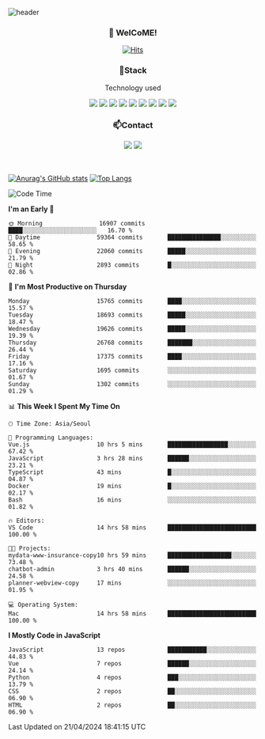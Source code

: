![header](https://capsule-render.vercel.app/api?type=waving&color=gradient&height=200&text=Kyungjoon&fontAlign=70&fontAlignY=40&animation=twinkling)

<h3 align="center">👋 WelCoME!</h3>

<div align=center>
  
[![Hits](https://hits.seeyoufarm.com/api/count/incr/badge.svg?url=https%3A%2F%2Fgithub.com%2Fuvula6921&count_bg=%2322BAC9&title_bg=%23827F7F&icon=iconify.svg&icon_color=%2325A27F&title=visits&edge_flat=false)](https://hits.seeyoufarm.com)
  
</div>
<h3 align="center">📌Stack</h3>
<p align="center">Technology used</p>
<div align="center"><img src="https://img.shields.io/badge/HTML5-E34F26?style=flat-square&logo=HTML5&logoColor=white"></img> <img src="https://img.shields.io/badge/CSS3-0A84FF?style=flat-square&logo=CSS3&logoColor=white"></img> <img src="https://img.shields.io/badge/JavaScript-FFCD11?style=flat-square&logo=JavaScript&logoColor=white"></img> <img src="https://img.shields.io/badge/React-00BCF6?style=flat-square&logo=React&logoColor=white"></img> <img src="https://img.shields.io/badge/jQuery-3655FF?style=flat-square&logo=jQuery&logoColor=white"></img> <img src="https://img.shields.io/badge/Ruby-E0115F?style=flat-square&logo=Ruby&logoColor=white"></img> <img src="https://img.shields.io/badge/Python-4B8BBE?style=flat-square&logo=Python&logoColor=white"></img> <img src="https://img.shields.io/badge/Vue-4FC08D?style=flat-square&logo=Vue.js&logoColor=white"></img> <img src="https://img.shields.io/badge/Nuxt-00DC82?style=flat-square&logo=Nuxt.js&logoColor=white"></img></div>

<h3 align="center">📫Contact</h3>
<div align="center"><a href="https://velog.io/@uvula6921/"><img src="https://img.shields.io/badge/Blog-20c997?style=flat-square&logo=V&logoColor=white"/></a> <a href="pkj6921@gmail.com"><img src="https://img.shields.io/badge/Gmail-EA4335?style=flat-square&logo=Gmail&logoColor=white"/></a></div>
<br>
<br>

[![Anurag's GitHub stats](https://github-readme-stats.vercel.app/api?username=uvula6921&hide=stars,issues&show_icons=true&count_private=true&theme=tokyonight)](https://github.com/anuraghazra/github-readme-stats)
[![Top Langs](https://github-readme-stats.vercel.app/api/top-langs/?username=uvula6921&hide=css,jupyter%20notebook,html&exclude_repo=uvula6921,uvula6921.github.io&layout=compact&langs_count=8)](https://github.com/anuraghazra/github-readme-stats)

<!--START_SECTION:waka-->
![Code Time](http://img.shields.io/badge/Code%20Time-2%2C226%20hrs%207%20mins-blue)

**I'm an Early 🐤** 

```text
🌞 Morning                16907 commits       ████░░░░░░░░░░░░░░░░░░░░░   16.70 % 
🌆 Daytime                59364 commits       ███████████████░░░░░░░░░░   58.65 % 
🌃 Evening                22060 commits       █████░░░░░░░░░░░░░░░░░░░░   21.79 % 
🌙 Night                  2893 commits        █░░░░░░░░░░░░░░░░░░░░░░░░   02.86 % 
```
📅 **I'm Most Productive on Thursday** 

```text
Monday                   15765 commits       ████░░░░░░░░░░░░░░░░░░░░░   15.57 % 
Tuesday                  18693 commits       █████░░░░░░░░░░░░░░░░░░░░   18.47 % 
Wednesday                19626 commits       █████░░░░░░░░░░░░░░░░░░░░   19.39 % 
Thursday                 26768 commits       ███████░░░░░░░░░░░░░░░░░░   26.44 % 
Friday                   17375 commits       ████░░░░░░░░░░░░░░░░░░░░░   17.16 % 
Saturday                 1695 commits        ░░░░░░░░░░░░░░░░░░░░░░░░░   01.67 % 
Sunday                   1302 commits        ░░░░░░░░░░░░░░░░░░░░░░░░░   01.29 % 
```


📊 **This Week I Spent My Time On** 

```text
🕑︎ Time Zone: Asia/Seoul

💬 Programming Languages: 
Vue.js                   10 hrs 5 mins       █████████████████░░░░░░░░   67.42 % 
JavaScript               3 hrs 28 mins       ██████░░░░░░░░░░░░░░░░░░░   23.21 % 
TypeScript               43 mins             █░░░░░░░░░░░░░░░░░░░░░░░░   04.87 % 
Docker                   19 mins             █░░░░░░░░░░░░░░░░░░░░░░░░   02.17 % 
Bash                     16 mins             ░░░░░░░░░░░░░░░░░░░░░░░░░   01.82 % 

🔥 Editors: 
VS Code                  14 hrs 58 mins      █████████████████████████   100.00 % 

🐱‍💻 Projects: 
mydata-www-insurance-copy10 hrs 59 mins      ██████████████████░░░░░░░   73.48 % 
chatbot-admin            3 hrs 40 mins       ██████░░░░░░░░░░░░░░░░░░░   24.58 % 
planner-webview-copy     17 mins             ░░░░░░░░░░░░░░░░░░░░░░░░░   01.95 % 

💻 Operating System: 
Mac                      14 hrs 58 mins      █████████████████████████   100.00 % 
```

**I Mostly Code in JavaScript** 

```text
JavaScript               13 repos            ███████████░░░░░░░░░░░░░░   44.83 % 
Vue                      7 repos             ██████░░░░░░░░░░░░░░░░░░░   24.14 % 
Python                   4 repos             ███░░░░░░░░░░░░░░░░░░░░░░   13.79 % 
CSS                      2 repos             ██░░░░░░░░░░░░░░░░░░░░░░░   06.90 % 
HTML                     2 repos             ██░░░░░░░░░░░░░░░░░░░░░░░   06.90 % 
```




 Last Updated on 21/04/2024 18:41:15 UTC
<!--END_SECTION:waka-->
